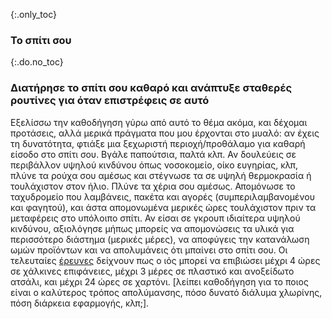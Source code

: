 {:.only_toc}
### Το σπίτι σου

{:.do.no_toc}
### Διατήρησε το σπίτι σου καθαρό και ανάπτυξε σταθερές ρουτίνες για όταν επιστρέφεις σε αυτό

Εξελίσσω την καθοδήγηση γύρω από αυτό το θέμα ακόμα, και δέχομαι προτάσεις, αλλά μερικά πράγματα που μου έρχονται στο μυαλό: αν έχεις τη δυνατότητα, φτιάξε μια ξεχωριστή περιοχή/προθάλαμο για καθαρή είσοδο στο σπίτι σου. Βγάλε παπούτσια, παλτά κλπ. Αν δουλεύεις σε περιβάλλον υψηλού κινδύνου όπως νοσοκομείο, οίκο ευγηρίας, κλπ, πλύνε τα ρούχα σου αμέσως και στέγνωσε τα σε υψηλή θερμοκρασία ή τουλάχιστον στον ήλιο. Πλύνε τα χέρια σου αμέσως. Απομόνωσε το ταχυδρομείο που λαμβάνεις, πακέτα και αγορές (συμπεριλαμβανομένου και φαγητού), και άστα απομονωμένα μερικές ώρες τουλάχιστον πριν τα μεταφέρεις στο υπόλοιπο σπίτι. Αν είσαι σε γκρουπ ιδιαίτερα υψηλού κινδύνου, αξιολόγησε μήπως μπορείς να απομονώσεις τα υλικά για περισσότερο διάστημα (μερικές μέρες), να αποφύγεις την κατανάλωση ωμών προϊόντων και να απολυμάνεις ότι μπαίνει στο σπίτι σου. Οι τελευταίες [έρευνες](https://www.medrxiv.org/content/10.1101/2020.03.09.20033217v1.full.pdf)
δείχνουν πως ο ιός μπορεί να επιβιώσει μέχρι 4 ώρες σε χάλκινες επιφάνειες, μέχρι 3 μέρες σε πλαστικό και ανοξείδωτο ατσάλι, και μέχρι 24 ώρες σε χαρτόνι.
\[λείπει καθοδήγηση για το ποιος είναι ο καλύτερος τρόπος απολύμανσης, πόσο δυνατό διάλυμα χλωρίνης, πόση διάρκεια εφαρμογής, κλπ;\].
